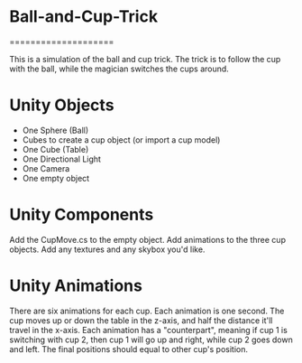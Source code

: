 # Ball-and-Cup-Trick
====================

This is a simulation of the ball and cup trick. The trick is to follow the cup with the ball, while the magician switches the cups around.

Unity Objects
=============

- One Sphere (Ball)
- Cubes to create a cup object (or import a cup model)
- One Cube (Table)
- One Directional Light
- One Camera
- One empty object

Unity Components
================

Add the CupMove.cs to the empty object.
Add animations to the three cup objects.
Add any textures and any skybox you'd like.

Unity Animations
================

There are six animations for each cup. Each animation is one second. The cup moves up or down the table in the z-axis, and half the distance it'll travel in the x-axis. Each animation has a "counterpart", meaning if cup 1 is switching with cup 2, then cup 1 will go up and right, while cup 2 goes down and left. The final positions should equal to other cup's position.
